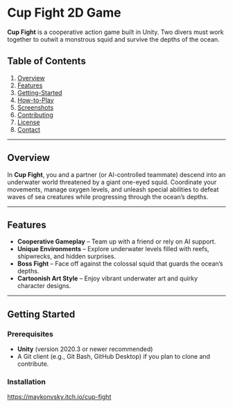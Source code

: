 # Cup Fight 2D Game
 **Cup Fight** is a cooperative action game built in Unity. Two divers must work together to outwit a monstrous squid and survive the depths of the ocean.

## Table of Contents
1. [Overview](#overview)
2. [Features](#features)
3. [Getting-Started](#getting-started)
4. [How-to-Play](#how-to-play)
5. [Screenshots](#screenshots)
6. [Contributing](#contributing)
7. [License](#license)
8. [Contact](#contact)

---

## Overview
In **Cup Fight**, you and a partner (or AI-controlled teammate) descend into an underwater world threatened by a giant one-eyed squid. Coordinate your movements, manage oxygen levels, and unleash special abilities to defeat waves of sea creatures while progressing through the ocean’s depths.

---

## Features
- **Cooperative Gameplay** – Team up with a friend or rely on AI support.  
- **Unique Environments** – Explore underwater levels filled with reefs, shipwrecks, and hidden surprises.  
- **Boss Fight** – Face off against the colossal squid that guards the ocean’s depths.  
- **Cartoonish Art Style** – Enjoy vibrant underwater art and quirky character designs.

---

## Getting Started

### Prerequisites
- **Unity** (version 2020.3 or newer recommended)
- A Git client (e.g., Git Bash, GitHub Desktop) if you plan to clone and contribute.

### Installation
https://maykonvsky.itch.io/cup-fight
